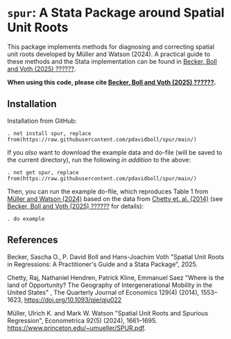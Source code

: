 # `spur`: A Stata Package around Spatial Unit Roots

This package implements methods for diagnosing and correcting spatial unit roots developed by Müller and Watson (2024). A practical guide to these methods and the Stata implementation can be found in [Becker, Boll and Voth (2025) ??????]().

**When using this code, please cite [Becker, Boll and Voth (2025) ??????]().**

## Installation

Installation from GitHub:

    . net install spur, replace from(https://raw.githubusercontent.com/pdavidboll/spur/main/)

If you *also* want to download the example data and do-file (will be saved to the current directory), run the following *in addition* to the above:

    . net get spur, replace from(https://raw.githubusercontent.com/pdavidboll/spur/main/)

Then, you can run the example do-file, which reproduces Table 1 from [Müller and Watson (2024)](https://www.princeton.edu/~umueller/SPUR.pdf) based on the data from [Chetty et. al. (2014)](https://doi.org/10.1093/qje/qju022) (see [Becker, Boll and Voth (2025) ??????]() for details):

    . do example

## References

Becker, Sascha O., P. David Boll and Hans-Joachim Voth "Spatial Unit Roots in Regressions: A Practitioner's Guide and a Stata Package", 2025.

Chetty, Raj, Nathaniel Hendren, Patrick Kline, Emmanuel Saez "Where is the land of Opportunity? The Geography of Intergenerational Mobility in the United States" , The Quarterly Journal of Economics 129(4) (2014), 1553–1623, https://doi.org/10.1093/qje/qju022

Müller, Ulrich K. and Mark W. Watson "Spatial Unit Roots and Spurious Regression", Econometrica 92(5) (2024), 1661–1695. https://www.princeton.edu/~umueller/SPUR.pdf.

